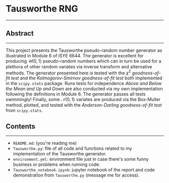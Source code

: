 # Tausworthe RNG
---

## Abstract
---
This project presents the Tausworthe pseudo-random number generator as illustrated in Module 6 of ISYE 6644. The generator is excellent for producing $\mathcal U(0,1)$ pseudo-random numbers which can in turn be used for a plethora of other random variates via inverse transform and alternative methods. The generator presented here is tested with the $\chi^2$ *goodness-of-fit test* and the *Kolmogorov-Smirnov goodness-of-fit test* both implemented in the `scipy.stats` package. Runs tests for independence *Above and Below the Mean and Up and Down* are also conducted via my own implementation following the definitions in Module 6. The generator passes all tests swimmingly! Finally, some $\mathcal N(0, 1)$ variates are produced via the Box-Muller method, plotted, and tested with the *Anderson-Darling goodness-of-fit test* from `scipy.stats`. 

## Contents
---
- `README.md`: (you're reading me)
- `Tausworthe.py`: file of all code and functions related to my implementation of the Tausworthe generator.
- `environment.yml`: environment file just in case there's some funny business or problems when running code. 
- `Tausworthe_notebook.ipynb`: jupyter notebook of the report and code demonstration from `Tausworthe.py` (message me for access). 
